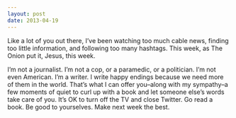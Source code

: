 ```yaml
---
layout: post
date: 2013-04-19
---
```


Like a lot of you out there, I’ve been watching too much cable news, finding too little information, and following too many hashtags. This week, as The Onion put it, Jesus, this week.  

I’m not a journalist. I’m not a cop, or a paramedic, or a politician. I’m not even American. I’m a writer. I write happy endings because we need more of them in the world. That’s what I can offer you–along with my sympathy–a few moments of quiet to curl up with a book and let someone else’s words take care of you.
It’s OK to turn off the TV and close Twitter. Go read a book. Be good to yourselves. Make next week the best.

